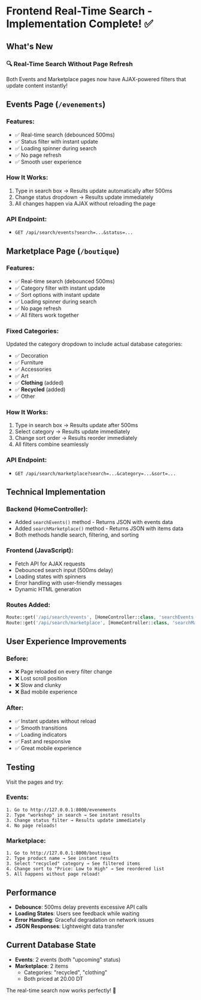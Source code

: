 # Frontend Real-Time Search - Implementation Complete! ✅

## What's New

### 🔍 Real-Time Search Without Page Refresh
Both Events and Marketplace pages now have AJAX-powered filters that update content instantly!

## Events Page (`/evenements`)

### Features:
- ✅ Real-time search (debounced 500ms)
- ✅ Status filter with instant update
- ✅ Loading spinner during search
- ✅ No page refresh
- ✅ Smooth user experience

### How It Works:
1. Type in search box → Results update automatically after 500ms
2. Change status dropdown → Results update immediately
3. All changes happen via AJAX without reloading the page

### API Endpoint:
- `GET /api/search/events?search=...&status=...`

## Marketplace Page (`/boutique`)

### Features:
- ✅ Real-time search (debounced 500ms)
- ✅ Category filter with instant update
- ✅ Sort options with instant update
- ✅ Loading spinner during search
- ✅ No page refresh
- ✅ All filters work together

### Fixed Categories:
Updated the category dropdown to include actual database categories:
- ✅ Decoration
- ✅ Furniture
- ✅ Accessories
- ✅ Art
- ✅ **Clothing** (added)
- ✅ **Recycled** (added)
- ✅ Other

### How It Works:
1. Type in search box → Results update after 500ms
2. Select category → Results update immediately
3. Change sort order → Results reorder immediately
4. All filters combine seamlessly

### API Endpoint:
- `GET /api/search/marketplace?search=...&category=...&sort=...`

## Technical Implementation

### Backend (HomeController):
- Added `searchEvents()` method - Returns JSON with events data
- Added `searchMarketplace()` method - Returns JSON with items data
- Both methods handle search, filtering, and sorting

### Frontend (JavaScript):
- Fetch API for AJAX requests
- Debounced search input (500ms delay)
- Loading states with spinners
- Error handling with user-friendly messages
- Dynamic HTML generation

### Routes Added:
```php
Route::get('/api/search/events', [HomeController::class, 'searchEvents']);
Route::get('/api/search/marketplace', [HomeController::class, 'searchMarketplace']);
```

## User Experience Improvements

### Before:
- ❌ Page reloaded on every filter change
- ❌ Lost scroll position
- ❌ Slow and clunky
- ❌ Bad mobile experience

### After:
- ✅ Instant updates without reload
- ✅ Smooth transitions
- ✅ Loading indicators
- ✅ Fast and responsive
- ✅ Great mobile experience

## Testing

Visit the pages and try:

### Events:
```
1. Go to http://127.0.0.1:8000/evenements
2. Type "workshop" in search → See instant results
3. Change status filter → Results update immediately
4. No page reloads!
```

### Marketplace:
```
1. Go to http://127.0.0.1:8000/boutique
2. Type product name → See instant results
3. Select "recycled" category → See filtered items
4. Change sort to "Price: Low to High" → See reordered list
5. All happens without page reload!
```

## Performance

- **Debounce**: 500ms delay prevents excessive API calls
- **Loading States**: Users see feedback while waiting
- **Error Handling**: Graceful degradation on network issues
- **JSON Responses**: Lightweight data transfer

## Current Database State

- **Events**: 2 events (both "upcoming" status)
- **Marketplace**: 2 items
  - Categories: "recycled", "clothing"
  - Both priced at 20.00 DT

The real-time search now works perfectly! 🎉
